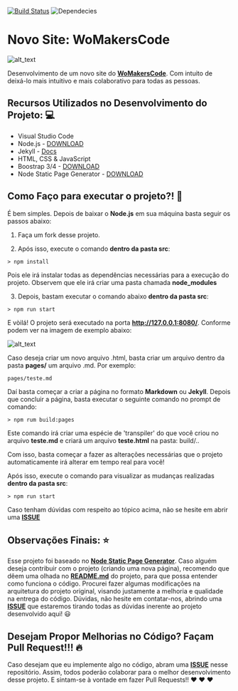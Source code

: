 [![Build Status](https://travis-ci.org/womakerscode/networking.svg?branch=master)](https://travis-ci.org/womakerscode/networking)
![Dependecies](https://david-dm.org/womakerscode/networking.svg)

# Novo Site: WoMakersCode

![alt_text](https://user-images.githubusercontent.com/2198735/34808410-fa314386-f675-11e7-9dbf-3dd9b06534d8.png)

Desenvolvimento de um novo site do **[WoMakersCode](womakerscode.org/)**. Com intuito de deixá-lo mais intuitivo e mais colaborativo para todas as pessoas.

## Recursos Utilizados no Desenvolvimento do Projeto: 💻

- Visual Studio Code
- Node.js - [DOWNLOAD](https://nodejs.org/pt-br)
- Jekyll - [Docs](https://jekyllrb.com/)
- HTML, CSS & JavaScript
- Boostrap 3/4 - [DOWNLOAD](https://getbootstrap.com/)
- Node Static Page Generator - [DOWNLOAD](https://github.com/Chalarangelo/node-static-page-generator)

## Como Faço para executar o projeto?! 🚀

É bem simples. Depois de baixar o **Node.js** em sua máquina basta seguir os passos abaixo:

1) Faça um fork desse projeto.

2) Após isso, execute o comando **dentro da pasta src**: 

```
> npm install
```

Pois ele irá instalar todas as dependências necessárias para a execução do projeto. Observem que ele irá criar uma pasta chamada **node_modules**

3) Depois, bastam executar o comando abaixo **dentro da pasta src**:

```
> npm run start
```

E vòilá! O projeto será executado na porta **http://127.0.0.1:8080/**. Conforme podem ver na imagem de exemplo abaixo:

![alt_text](https://i.imgsafe.org/51/5167d436cd.png)

Caso deseja criar um novo arquivo .html, basta criar um arquivo dentro da pasta **pages/** um arquivo .md. Por exemplo:

```
pages/teste.md

```

Daí basta começar a criar a página no formato **Markdown** ou **Jekyll**. Depois que concluir a página, basta executar o seguinte comando no prompt de comando:

```
> npm rum build:pages
```

Este comando irá criar uma espécie de 'transpiler' do que você criou no arquivo **teste.md** e criará um arquivo **teste.html** na pasta: build/..

Com isso, basta começar a fazer as alterações necessárias que o projeto automaticamente irá alterar em tempo real para você!

Após isso, execute o comando para visualizar as mudanças realizadas **dentro da pasta src**:

```
> npm run start
```

Caso tenham dúvidas com respeito ao tópico acima, não se hesite em abrir uma **[ISSUE](https://github.com/WoMakersCode/networking/issues)**

## Observações Finais: ⭐️

Esse projeto foi baseado no **[Node Static Page Generator](https://github.com/Chalarangelo/node-static-page-generator)**. Caso alguém deseja contribuir com o projeto (criando uma nova página), recomendo que dêem uma olhada no **[README.md](https://github.com/WoMakersCode/networking/blob/master/README.md)** do projeto, para que possa entender como funciona o código. 
Procurei fazer algumas modificações na arquitetura do projeto original, visando justamente a melhoria e qualidade na entrega do código.
Dúvidas, não hesite em contatar-nos, abrindo uma **[ISSUE](https://github.com/WoMakersCode/networking/issues)** que estaremos tirando todas as dúvidas inerente ao projeto desenvolvido aqui! 😃

## Desejam Propor Melhorias no Código? Façam Pull Request!!! 🔥

Caso desejam que eu implemente algo no código, abram uma [**ISSUE**](https://github.com/WoMakersCode/networking/issues) nesse repositório. Assim, todos poderão colaborar para o melhor desenvolvimento desse projeto. E sintam-se à vontade em fazer Pull Requests!! ❤️ ❤️ ❤️️
